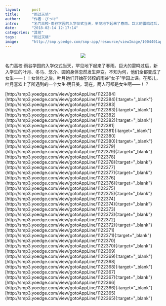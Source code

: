 ```yaml
---
layout:     post
title:      "雨过天晴"
author:     "作者：びっけ"
intro:      "名门高校·雨谷学园的入学仪式当天，罕见地下起来了春雨。巨大的雷鸣过后，新入学生的叶月、冬马、悠介、圆的身体忽然发生异变。不知为何，他们全都变成了女生——！！女体化之后，叶月她们开始在邻校的雨谷“女子”学园上课。在那儿，叶月喜欢上了所遇到的一个女生·明日美。现在，两人可都是女生啊——！？"
date:       "2018-02-14 12:17:14"
categories: "其他"
tags:       "雨过天晴"
image:      "http://smp.yoedge.com/smp-app/resource/viewImage/1004401appline.png"
---
```

<div style="text-align: center">
<p><img src="http://smp.yoedge.com/smp-app/resource/viewImage/1004401appline.png"/></p>
</div>
<p class="post-meta">
<span>名门高校·雨谷学园的入学仪式当天，罕见地下起来了春雨。巨大的雷鸣过后，新入学生的叶月、冬马、悠介、圆的身体忽然发生异变。不知为何，他们全都变成了女生——！！女体化之后，叶月她们开始在邻校的雨谷“女子”学园上课。在那儿，叶月喜欢上了所遇到的一个女生·明日美。现在，两人可都是女生啊——！？</span>
</p>
[http://smp3.yoedge.com/view/gotoAppLine/1122384](http://smp3.yoedge.com/view/gotoAppLine/1122384){:target="_blank"}
[http://smp3.yoedge.com/view/gotoAppLine/1122383](http://smp3.yoedge.com/view/gotoAppLine/1122383){:target="_blank"}
[http://smp3.yoedge.com/view/gotoAppLine/1122382](http://smp3.yoedge.com/view/gotoAppLine/1122382){:target="_blank"}
[http://smp3.yoedge.com/view/gotoAppLine/1122381](http://smp3.yoedge.com/view/gotoAppLine/1122381){:target="_blank"}
[http://smp3.yoedge.com/view/gotoAppLine/1122380](http://smp3.yoedge.com/view/gotoAppLine/1122380){:target="_blank"}
[http://smp3.yoedge.com/view/gotoAppLine/1122379](http://smp3.yoedge.com/view/gotoAppLine/1122379){:target="_blank"}
[http://smp3.yoedge.com/view/gotoAppLine/1122378](http://smp3.yoedge.com/view/gotoAppLine/1122378){:target="_blank"}
[http://smp3.yoedge.com/view/gotoAppLine/1122377](http://smp3.yoedge.com/view/gotoAppLine/1122377){:target="_blank"}
[http://smp3.yoedge.com/view/gotoAppLine/1122376](http://smp3.yoedge.com/view/gotoAppLine/1122376){:target="_blank"}
[http://smp3.yoedge.com/view/gotoAppLine/1122375](http://smp3.yoedge.com/view/gotoAppLine/1122375){:target="_blank"}
[http://smp3.yoedge.com/view/gotoAppLine/1122374](http://smp3.yoedge.com/view/gotoAppLine/1122374){:target="_blank"}
[http://smp3.yoedge.com/view/gotoAppLine/1122373](http://smp3.yoedge.com/view/gotoAppLine/1122373){:target="_blank"}
[http://smp3.yoedge.com/view/gotoAppLine/1122372](http://smp3.yoedge.com/view/gotoAppLine/1122372){:target="_blank"}
[http://smp3.yoedge.com/view/gotoAppLine/1122371](http://smp3.yoedge.com/view/gotoAppLine/1122371){:target="_blank"}
[http://smp3.yoedge.com/view/gotoAppLine/1122370](http://smp3.yoedge.com/view/gotoAppLine/1122370){:target="_blank"}
[http://smp3.yoedge.com/view/gotoAppLine/1122369](http://smp3.yoedge.com/view/gotoAppLine/1122369){:target="_blank"}
[http://smp3.yoedge.com/view/gotoAppLine/1122368](http://smp3.yoedge.com/view/gotoAppLine/1122368){:target="_blank"}
[http://smp3.yoedge.com/view/gotoAppLine/1122367](http://smp3.yoedge.com/view/gotoAppLine/1122367){:target="_blank"}
[http://smp3.yoedge.com/view/gotoAppLine/1122366](http://smp3.yoedge.com/view/gotoAppLine/1122366){:target="_blank"}
[http://smp3.yoedge.com/view/gotoAppLine/1122365](http://smp3.yoedge.com/view/gotoAppLine/1122365){:target="_blank"}


